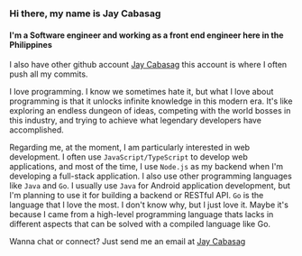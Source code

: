 ### Hi there, my name is Jay Cabasag

#### I'm a Software engineer and working as a front end engineer here in the Philippines
I also have other github account [Jay Cabasag](https://github.com/JayCabasag99) this account is where I often push all my commits.

I love programming. I know we sometimes hate it, but what I love about programming is that it unlocks infinite knowledge in this modern era. It's like exploring an endless dungeon of ideas, competing with the world bosses in this industry, and trying to achieve what legendary developers have accomplished.

Regarding me, at the moment, I am particularly interested in web development. I often use `JavaScript/TypeScript` to develop web applications, and most of the time, I use `Node.js` as my backend when I'm developing a full-stack application. I also use other programming languages like `Java` and `Go`. I usually use `Java` for Android application development, but I'm planning to use it for building a backend or RESTful API. `Go` is the language that I love the most. I don't know why, but I just love it. Maybe it's because I came from a high-level programming language thats lacks in different aspects that can be solved with a compiled language like Go.

Wanna chat or connect? Just send me an email at [Jay Cabasag](https://mail.google.com/mail/?view=cm&to=jaycabasag1999@gmail.com)

